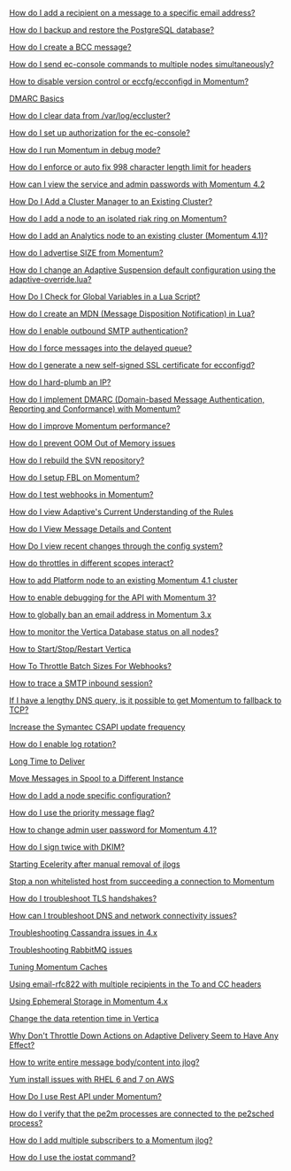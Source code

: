[How do I add a recipient on a message to a specific email address?](./add-recipient-specific-email.md)

[How do I backup and restore the PostgreSQL database?](./backup-postgres.md)

[How do I create a BCC message?](./bcc.md)

[How do I send ec-console commands to multiple nodes simultaneously?](./cluster-commands.md)

[How to disable version control or eccfg/ecconfigd in Momentum?](./disable-versioncontrol.md)

[DMARC Basics](./dmarc-basics.md)

[How do I clear data from /var/log/eccluster?](./eccluster-clear-log-data.md)

[How do I set up authorization for the ec-console?](./ecconsole-authorization.md)

[How do I run Momentum in debug mode?](./enable-debug.md)

[How do I enforce or auto fix 998 character length limit for headers](./enforce-998-character-limit.md)

[How can I view the service and admin passwords with Momentum 4.2](./how-can-i-view-the-service-admin-passwords-momo-4.2.md)

[How Do I Add a Cluster Manager to an Existing Cluster?](./how-do-i-add-a-cluster-manager-to-an-existing-cluster.md)

[How do I add a node to an isolated riak ring on Momentum?](./how-do-i-add-a-node-to-an-isolated-riak-ring-on-momentum.md)

[How do I add an Analytics node to an existing cluster (Momentum 4.1)?](./how-do-i-add-an-analytics-node-to-an-existing-cluster.md)

[How do I advertise SIZE from Momentum?](./how-do-i-advertise-size-from-momentum.md)

[How do I change an Adaptive Suspension default configuration using the adaptive-override.lua?](./how-do-i-change-anadaptive-suspension-default-configuration-using-the-adaptive-override.md)

[How Do I Check for Global Variables in a Lua Script?](./how-do-i-check-for-global-variables-in-a-lua-script.md)

[How do I create an MDN (Message Disposition Notification) in Lua?](./how-do-i-create-an-mdn-in-lua.md)

[How do I enable outbound SMTP authentication?](./how-do-i-enable-outbound-smtp-authentication.md)

[How do I force messages into the delayed queue?](./how-do-i-force-messages-into-the-delayed-queue.md)

[How do I generate a new self-signed SSL certificate for ecconfigd?](./how-do-i-generate-a-new-self-signed-ssl-certificate-for-ecconfigd.md)

[How do I hard-plumb an IP?](./how-do-i-hard-plumb-an-ip.md)

[How do I implement DMARC (Domain-based Message Authentication, Reporting and Conformance) with Momentum?](./how-do-i-implement-dmarc-momentum.md)

[How do I improve Momentum performance?](./how-do-i-improvemoment-umperformance.md)

[How do I prevent OOM Out of Memory issues](./how-do-i-prevent-oom-out-of-memory-issues.md)

[How do I rebuild the SVN repository?](./how-do-i-rebuild-the-svn-repository.md)

[How do I setup FBL on Momentum?](./how-do-i-setup-fbl-on-momentum.md)

[How do I test webhooks in Momentum?](./how-do-i-test-webhooks-in-momentum.md)

[How do I view Adaptive's Current Understanding of the Rules](./how-do-i-view-adaptives-current-understanding-of-the-rules.md)

[How do I View Message Details and Content](./how-do-i-view-message-details-and-content.md)

[How Do I view recent changes through the config system?](./how-do-i-view-recent-changes-through-the-config-system.md)

[How do throttles in different scopes interact?](./how-do-throttles-in-different-scopes-interact.md)

[How to add Platform node to an existing Momentum 4.1 cluster](./how-to-add-platform-node-to-an-existing-cluster-momentum-4.1.md)

[How to enable debugging for the API with Momentum 3?](./how-to-enable-debugging-for-the-api-with-momentum-3.md)

[How to globally ban an email address in Momentum 3.x](./how-to-globally-ban-an-email-address-in-momentum-3.md)

[How to monitor the Vertica Database status on all nodes?](./how-to-monitor-the-vertica-database-status-on-all-nodes.md)

[How to Start/Stop/Restart Vertica](./how-to-start-stop-restart-vertica.md)

[How To Throttle Batch Sizes For Webhooks?](./how-to-throttle-batch-sizes-for-webhooks.md)

[How to trace a SMTP inbound session?](./how-to-trace-a-smtp-inbound-session.md)

[If I have a lengthy DNS query, is it possible to get Momentum to fallback to TCP?](./if-i-have-a-lengthy-dns-query-is-it-possible-to-get-momentum-to-fallback-to-tcp.md)

[Increase the Symantec CSAPI update frequency](./increase-the-symantec-csapi-update-frequency.md)

[How do I enable log rotation?](./log-rotation.md)

[Long Time to Deliver](./long-time-to-deliver.md)

[Move Messages in Spool to a Different Instance](./move-messages-spool-different-instance.md)

[How do I add a node specific configuration?](./node-specific-configuration.md)

[How do I use the priority message flag?](./priority-message-flag.md)

[How to change admin user password for Momentum 4.1?](./replace-password-with-your-preferred-password.md)

[How do I sign twice with DKIM?](./sign-twice-DKIM.md)

[Starting Ecelerity after manual removal of jlogs](./starting-ecelerity-after-manual-removal-of-jlogs.md)

[Stop a non whitelisted host from succeeding a connection to Momentum](./stop-nonwhitelisted-ip.md)

[How do I troubleshoot TLS handshakes?](./tls-troubleshoot.md)

[How can I troubleshoot DNS and network connectivity issues?](./troubleshoot-dns-network-connectivity.md)

[Troubleshooting Cassandra issues in 4.x](./troubleshooting-cassandra.md)

[Troubleshooting RabbitMQ issues](./troubleshooting-rabbitmq.md)

[Tuning Momentum Caches](./tuning-momentum-caches.md)

[Using email-rfc822 with multiple recipients in the To and CC headers](./using-email-rfc822-with-multiple-recipients-in-the-to-and-cc-headers.md)

[Using Ephemeral Storage in Momentum 4.x](./using-ephemeral-storage-in-momentum-4.x.md)

[Change the data retention time in Vertica](./vertica-data-retention.md)

[Why Don't Throttle Down Actions on Adaptive Delivery Seem to Have Any Effect?](./why-dont-throttle-down-actions-on-adaptive-delivery-seem-to-have-any-effect.md)

[How to write entire message body/content into jlog?](./write-bodycontent-jlog.md)

[Yum install issues with RHEL 6 and 7 on AWS](./yum-install-issue.md)

[How Do I use Rest API under Momentum?](./how-do-i-use-rest-api-under-momentum.md)

[How do I verify that the pe2m processes are connected to the pe2sched process?](./how-do-i-verify-that-the-pe2m-processes-are-connected-to-the-pe2sched-process.md)

[How do I add multiple subscribers to a Momentum jlog?](./how-do-i-add-multiple-subscribers-to-a-momentum-jlog.md)

[How do I use the iostat command?](./how-do-i-use-the-iostat-command.md)

[](./)

[](./)

[](./)

[](./)

[](./)

[](./)

[](./)

[](./)

[](./)

[](./)

[](./)

[](./)

[](./)

[](./)

[](./)

[](./)

[](./)

[](./)

[](./)

[](./)

[](./)

[](./)

[](./)

[](./)

